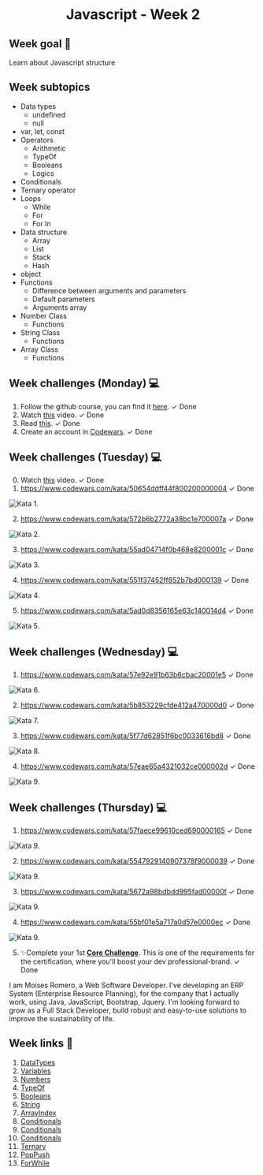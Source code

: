 
<h1 align="center">Javascript - Week 2</h1>

## Week goal 🏁

<p>Learn about Javascript structure</p>

## Week subtopics

- Data types
  - undefined
  - null
- var, let, const
- Operators
  - Arithmetic
  - TypeOf
  - Booleans
  - Logics
- Conditionals
- Ternary operator
- Loops
  - While
  - For
  - For In
- Data structure
  - Array
  - List
  - Stack
  - Hash
- object
- Functions
  - Difference between arguments and parameters
  - Default parameters
  - Arguments array
- Number Class
  - Functions
- String Class
  - Functions
- Array Class
  - Functions

## Week challenges (Monday) 💻

1. Follow the github course, you can find it [here](./../../../recommended). <span>&#10003; Done</span>
2. Watch [this](https://www.youtube.com/watch?v=A37-3lflh8I) video. <span>&#10003; Done</span>
3. Read [this](https://developer.mozilla.org/en-US/docs/Learn/JavaScript/First_steps/Math). <span>&#10003; Done</span>
4. Create an account in [Codewars](https://www.codewars.com/dashboard). <span>&#10003; Done</span>

## Week challenges (Tuesday) 💻

0. Watch [this](https://www.youtube.com/watch?v=cEBkvm0-rg0) video. <span>&#10003; Done</span>
1. https://www.codewars.com/kata/50654ddff44f800200000004 <span>&#10003; Done</span>
<img src="https://user-images.githubusercontent.com/40069878/151823018-5c5e52f3-47c4-4ab7-bd5c-54cd7b93ec44.png" alt="Kata 1."/>

2. https://www.codewars.com/kata/572b6b2772a38bc1e700007a <span>&#10003; Done</span>
<img src="https://user-images.githubusercontent.com/40069878/151823710-3dcb6e39-1e73-44f4-b43b-6003924f15db.png" alt="Kata 2."/>

3. https://www.codewars.com/kata/55ad04714f0b468e8200001c <span>&#10003; Done</span>
<img src="https://user-images.githubusercontent.com/40069878/151823786-8d2f30f0-09a4-49ce-8ab3-8b940ee3457c.png" alt="Kata 3."/>

4. https://www.codewars.com/kata/551f37452ff852b7bd000139 <span>&#10003; Done</span>
<img src="https://user-images.githubusercontent.com/40069878/151823913-e0a9509c-6f23-4392-9d47-8dc7bf2c65bb.png" alt="Kata 4."/>

5. https://www.codewars.com/kata/5ad0d8356165e63c140014d4 <span>&#10003; Done</span>
<img src="https://user-images.githubusercontent.com/40069878/151824248-d0d1dac8-5401-4c20-819f-c8993df5e15b.png" alt="Kata 5."/>

## Week challenges (Wednesday) 💻

1. https://www.codewars.com/kata/57e92e91b63b6cbac20001e5 <span>&#10003; Done</span>
<img src="https://user-images.githubusercontent.com/40069878/151826906-0f187f50-de1f-412e-85de-95e3a1eec822.png" alt="Kata 6."/>

2. https://www.codewars.com/kata/5b853229cfde412a470000d0 <span>&#10003; Done</span>
<img src="https://user-images.githubusercontent.com/40069878/151827116-b685156e-98ec-476d-8a81-6e62ce187526.png" alt="Kata 7."/>

3. https://www.codewars.com/kata/5f77d62851f6bc0033616bd8 <span>&#10003; Done</span>
<img src="https://user-images.githubusercontent.com/40069878/151827308-e1d457d8-0101-4893-b9c0-dfff0f119c3f.png" alt="Kata 8."/>

4. https://www.codewars.com/kata/57eae65a4321032ce000002d <span>&#10003; Done</span>
<img src="https://user-images.githubusercontent.com/40069878/151827415-5ab89d6b-8614-476d-a869-7447db9e0651.png" alt="Kata 9."/>

## Week challenges (Thursday) 💻

1. https://www.codewars.com/kata/57faece99610ced690000165 <span>&#10003; Done</span>
<img src="https://user-images.githubusercontent.com/40069878/151836086-2085699a-926c-4b71-b89b-9182a837e3ac.png" alt="Kata 9."/>

2. https://www.codewars.com/kata/5547929140907378f9000039 <span>&#10003; Done</span>
<img src="https://user-images.githubusercontent.com/40069878/151836219-492ce4ec-8040-4b4a-bdbe-779e5d2ef836.png" alt="Kata 9."/>

3. https://www.codewars.com/kata/5672a98bdbdd995fad00000f <span>&#10003; Done</span>
<img src="https://user-images.githubusercontent.com/40069878/151836240-8cf020bc-9568-432d-93f7-01e82d32ded0.png" alt="Kata 9."/>

4. https://www.codewars.com/kata/55bf01e5a717a0d57e0000ec <span>&#10003; Done</span>
<img src="https://user-images.githubusercontent.com/40069878/151836309-ae79c4f2-3d49-4514-9400-758c2cb4295b.png" alt="Kata 9."/>

5. ✨Complete your 1st [**Core Challenge**](https://corecode.notion.site/Mission-Statement-666f515d76084c8e8c996b473b4d6317). This is one of the requirements for the certification, where you'll boost your dev professional-brand. <span>&#10003; Done</span>
  <p>I am Moises Romero, a Web Software Developer. I've developing an ERP System (Enterprise Resource Planning), for the company that I actually work, using Java, JavaScript, Bootstrap, Jquery. I'm looking forward to grow as a Full Stack Developer, build robust and easy-to-use solutions to improve the sustainability of life.</P>


## Week links 🔗

1. [DataTypes](./Examples/00_datatypes.js)
2. [Variables](./Examples/01_variables.js)
3. [Numbers](./Examples/02_number.js)
4. [TypeOf](./Examples/03_typeof.js)
5. [Booleans](./Examples/04_booleans.js)
6. [String](./Examples/05_string.js)
7. [ArrayIndex](./Examples/06_index.js)
8. [Conditionals](./Examples/07_conditionals.js)
9. [Conditionals](./Examples/08_conditionals.js)
10. [Conditionals](./Examples/09_conditionals.js)
11. [Ternary](./Examples/10_ternary.js)
12. [PopPush](./Examples/11_pop_push.js)
13. [ForWhile](./Examples/12_for_while.js)

